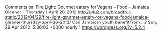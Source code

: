 Comments on: Fire Light: Gourmet eatery for Vegans – Food – Jamaica Gleaner – Thursday | April 26, 2012 http://j4u2.com/breadfruit-static/2012/04/29/fire-light-gourmet-eatery-for-vegans-food-jamaica-gleaner-thursday-april-26-2012/ Can Jamaican youth benefit from ...? Sun, 29 Apr 2012 15:36:03 +0000  hourly   1  https://wordpress.org/?v=5.2.4